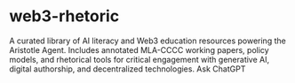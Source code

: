 # web3-rhetoric
A curated library of AI literacy and Web3 education resources powering the Aristotle Agent. Includes annotated MLA-CCCC working papers, policy models, and rhetorical tools for critical engagement with generative AI, digital authorship, and decentralized technologies.          Ask ChatGPT
